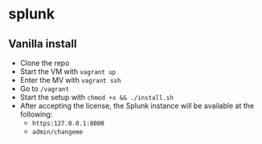 # splunk

## Vanilla install
- Clone the repo
- Start the VM with `vagrant up`
- Enter the MV with `vagrant ssh`
- Go to `/vagrant`
- Start the setup with `chmod +x && ./install.sh`
- After accepting the license, the Splunk instance will be available at the following:
  - `https:127.0.0.1:8000`
  - `admin/changeme`
